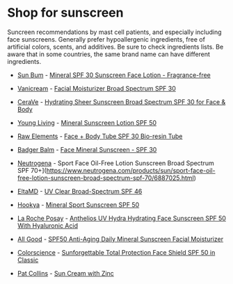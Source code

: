 [//]: # (
source: jph
tags: shop
)

# Shop for sunscreen

Suncreen recommendations by mast cell patients, and especially including face sunscreens. Generally prefer hypoallergenic ingredients, free of artificial colors, scents, and additives. Be sure to check ingredients lists. Be aware that in some countries, the same brand name can have different ingredients.

* [Sun Bum](https://www.sunbum.com/) - [Mineral SPF 30 Sunscreen Face Lotion - Fragrance-free](https://www.sunbum.com/products/mineral-spf-30-sunscreen-face-lotion)
 
* [Vanicream](https://www.vanicream.com/) - [Facial Moisturizer Broad Spectrum SPF 30](https://www.vanicream.com/product/facial-moisturizer-with-spf)

* [CeraVe](https://www.cerave.com/) - [Hydrating Sheer Sunscreen Broad Spectrum SPF 30 for Face & Body](https://www.cerave.com/sunscreen/hydrating-sheer-sunscreen-broad-spectrum-spf-30-for-face-and-body)

* [Young Living](https://www.youngliving.com/) - [Mineral Sunscreen Lotion SPF 50](https://www.youngliving.com/us/en/product/mineral-sunscreen-lotion-spf-50)

* [Raw Elements](https://www.rawelementsusa.com/) - [Face + Body Tube SPF 30 Bio-resin Tube](https://www.rawelementsusa.com/products/face-body-30-tube)
 
* [Badger Balm](https://www.badgerbalm.com/) - [Face Mineral Sunscreen - SPF 30](https://www.badgerbalm.com/products/face-mineral-sunscreen-spf-30)

* [Neutrogena](https://www.neutrogena.com/) - Sport Face Oil-Free Lotion Sunscreen Broad Spectrum SPF 70+](https://www.neutrogena.com/products/sun/sport-face-oil-free-lotion-sunscreen-broad-spectrum-spf-70/6887025.html)

* [EltaMD](https://eltamd.com/) - [UV Clear Broad-Spectrum SPF 46](https://eltamd.com/collections/face-sunscreen/products/uv-clear-broad-spectrum-spf-46)

* [Hookya](https://hookyaproducts.com/) - [Mineral Sport Sunscreen SPF 50](https://hookyaproducts.com/shop/mineral-sport-sunscreen-spf-50-two-pack/)

* [La Roche Posay](https://www.laroche-posay.us/) - [Anthelios UV Hydra Hydrating Face Sunscreen SPF 50 With Hyaluronic Acid](https://www.laroche-posay.us/our-products/sun/face-sunscreen/anthelios-uv-hydra-hydrating-face-sunscreen-spf-50-with-hyaluronic-acid-3606000613126.html)

* [All Good](https://allgoodbodycare.com/) - [SPF50 Anti-Aging Daily Mineral Sunscreen Facial Moisturizer](https://allgoodbodycare.com/shop/sun/face/spf50-anti-aging-daily-mineral-sunscreen-facial-moisturizer-1-oz/)

* [Colorscience](https://colorescienceuk.com/) - [Sunforgettable Total Protection Face Shield SPF 50 in Classic](https://colorescienceuk.com/collections/fragrance-free-sunscreen/products/sunforgettable-total-protection-face-shield-spf-50)

* [Pat Collins](https://patcollins.com.au/) - [Sun Cream with Zinc](https://patcollins.com.au/Shop/All/Sun-Cream-with-Zinc.html)
